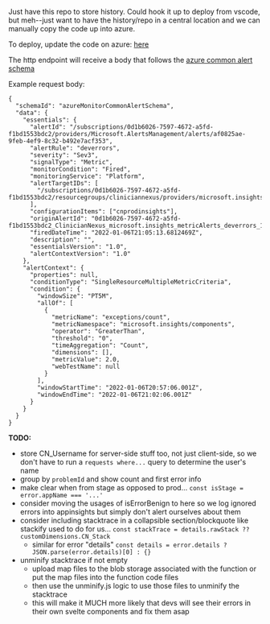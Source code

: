 Just have this repo to store history. Could hook it up to deploy from vscode, but meh--just want to have the history/repo in a central location and we can manually copy the code up into azure.

To deploy, update the code on azure: [here](https://portal.azure.com/#blade/WebsitesExtension/FunctionMenuBlade/code/resourceId/%2Fsubscriptions%2F0d1b6026-7597-4672-a5fd-f1bd1553bdc2%2FresourceGroups%2FSlackAlerter%2Fproviders%2FMicrosoft.Web%2Fsites%2Fslack-deverrors%2Ffunctions%2FTimerTrigger1)

The http endpoint will receive a body that follows the [azure common alert schema](https://docs.microsoft.com/en-us/azure/azure-monitor/alerts/alerts-common-schema?WT.mc_id=Portal-Microsoft_Azure_Monitoring)

Example request body:
```
{
  "schemaId": "azureMonitorCommonAlertSchema",
  "data": {
    "essentials": {
      "alertId": "/subscriptions/0d1b6026-7597-4672-a5fd-f1bd1553bdc2/providers/Microsoft.AlertsManagement/alerts/af0825ae-9feb-4ef9-8c32-b492e7acf353",
      "alertRule": "deverrors",
      "severity": "Sev3",
      "signalType": "Metric",
      "monitorCondition": "Fired",
      "monitoringService": "Platform",
      "alertTargetIDs": [
        "/subscriptions/0d1b6026-7597-4672-a5fd-f1bd1553bdc2/resourcegroups/cliniciannexus/providers/microsoft.insights/components/cnprodinsights"
      ],
      "configurationItems": ["cnprodinsights"],
      "originAlertId": "0d1b6026-7597-4672-a5fd-f1bd1553bdc2_ClinicianNexus_microsoft.insights_metricAlerts_deverrors_1482284127",
      "firedDateTime": "2022-01-06T21:05:13.6812469Z",
      "description": "",
      "essentialsVersion": "1.0",
      "alertContextVersion": "1.0"
    },
    "alertContext": {
      "properties": null,
      "conditionType": "SingleResourceMultipleMetricCriteria",
      "condition": {
        "windowSize": "PT5M",
        "allOf": [
          {
            "metricName": "exceptions/count",
            "metricNamespace": "microsoft.insights/components",
            "operator": "GreaterThan",
            "threshold": "0",
            "timeAggregation": "Count",
            "dimensions": [],
            "metricValue": 2.0,
            "webTestName": null
          }
        ],
        "windowStartTime": "2022-01-06T20:57:06.001Z",
        "windowEndTime": "2022-01-06T21:02:06.001Z"
      }
    }
  }
}
```

**TODO:**

- store CN_Username for server-side stuff too, not just client-side, so we don't have to run a `requests where...` query to determine the user's name
- group by `problemId` and show count and first error info
- make clear when from stage as opposed to prod... `const isStage = error.appName === '...'`
- consider moving the usages of isErrorBenign to here so we log ignored errors into appinsights but simply don't alert ourselves about them
- consider including stacktrace in a collapsible section/blockquote like stackify used to do for us... `const stackTrace = details.rawStack ?? customDimensions.CN_Stack`
  - similar for error "details" `const details = error.details ? JSON.parse(error.details)[0] : {}`
- unminify stacktrace if not empty
  - upload map files to the blob storage associated with the function or put the map files into the function code files
  - then use the unminify.js logic to use those files to unminify the stacktrace
  - this will make it MUCH more likely that devs will see their errors in their own svelte components and fix them asap